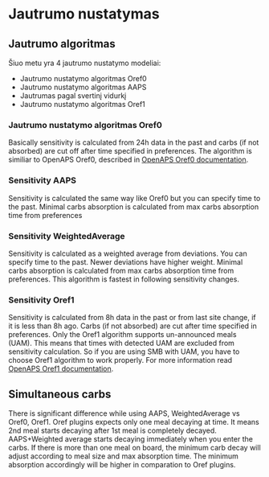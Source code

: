 # Jautrumo nustatymas

## Jautrumo algoritmas

Šiuo metu yra 4 jautrumo nustatymo modeliai:

* Jautrumo nustatymo algoritmas Oref0
* Jautrumo nustatymo algoritmas AAPS
* Jautrumas pagal svertinį vidurkį
* Jautrumo nustatymo algoritmas Oref1

### Jautrumo nustatymo algoritmas Oref0

Basically sensitivity is calculated from 24h data in the past and carbs (if not absorbed) are cut off after time specified in preferences. The algorithm is similiar to OpenAPS Oref0, described in [OpenAPS Oref0 documentation](https://openaps.readthedocs.io/en/2017-05-21/docs/walkthrough/phase-4/advanced-features.html).

### Sensitivity AAPS

Sensitivity is calculated the same way like Oref0 but you can specify time to the past. Minimal carbs absorption is calculated from max carbs absorption time from preferences

### Sensitivity WeightedAverage

Sensitivity is calculated as a weighted average from deviations. You can specify time to the past. Newer deviations have higher weight. Minimal carbs absorption is calculated from max carbs absorption time from preferences. This algorithm is fastest in following sensitivity changes.

### Sensitivity Oref1

Sensitivity is calculated from 8h data in the past or from last site change, if it is less than 8h ago. Carbs (if not absorbed) are cut after time specified in preferences. Only the Oref1 algorithm supports un-announced meals (UAM). This means that times with detected UAM are excluded from sensitivity calculation. So if you are using SMB with UAM, you have to choose Oref1 algorithm to work properly. For more information read [OpenAPS Oref1 documentation](https://openaps.readthedocs.io/en/latest/docs/Customize-Iterate/autosens.html).

## Simultaneous carbs

There is significant difference while using AAPS, WeightedAverage vs Oref0, Oref1. Oref plugins expects only one meal decaying at time. It means 2nd meal starts decaying after 1st meal is completely decayed. AAPS+Weighted average starts decaying immediately when you enter the carbs. If there is more than one meal on board, the minimum carb decay will adjust according to meal size and max absorption time. The minimum absorption accordingly will be higher in comparation to Oref plugins.